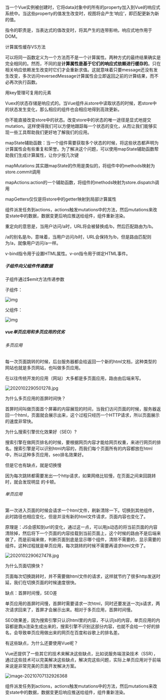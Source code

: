 当一个Vue实例被创建时，它将data对象中的所有的property加入到Vue的响应式系统中。当这些property的值发生改变时，视图将会产生‘响应’，即匹配更新为新的值。

指令的职责是，当表达式的值改变时，将其产生的连带影响，响应式地作用于DOM。

计算属性缓存VS方法

可以将同一函数定义为一个方法而不是一个计算属性。两种方式的最终结果确实是完全相同的。然而，不同的是**计算属性是基于它们的响应式依赖进行缓存的**。只在相关响应依赖发生改变时它们才会重新求值。这就意味着只要message还没有发生改变，多次访问reversedMessage计算属性会立即返回之前的计算结果，而不必再次执行函数。

用key管理可复用的元素

Vuex的状态存储是响应式的。当Vue组件从store中读取状态的时候，若store中的状态发生变化，那么相应的组件也会相应地得到高效更新。

你不能直接改变store中的状态。改变store中的状态的唯一途径是显式地提交mutation。这样使得我们可以方便地跟踪每一个状态的变化，从而让我们能够实现一些工具帮助我们更好地了解我们的应用。

mapState辅助函数：当一个组件需要获取多个状态的时候，将这些状态都声明为计算属性会有些重复和荣誉。为了解决这个问题，可以使用mapState辅助函数帮助我们生成计算属性，让你少按几次键

mapMutations:其实跟mapState的作用是类似的，将组件中的methods映射为store.commit调用

mapActions:action的一个辅助函数，将组件的methods映射为store.dispatch调用

mapGetters仅仅是将store中的getter映射到局部计算属性

组件派发任务到actions，actions触发mutations中的方法，然后mutations来改变state中的数据，数据变更后响应推送给组件，组件重新渲染。

重定向的意思是，当用户访问/a时，URL将会被替换成/b，然后匹配路由为/b。

/a的别名是/b，意味着，当用户访问/b时，URL会保持为/b，但是路由匹配则为/a，就像用户访问/a一样。

v-bind指令用于设置HTML属性。v-on指令用于绑定HTML事件。

##### 子组件向父组件传递数据

子组件通过$emit方法传递参数

子组件：

![img](https://img-blog.csdn.net/20180208172821122)

父组件：

![img](https://img-blog.csdn.net/20180208172849795)

##### vue单页应用和多页应用的优劣

###### 多页应用

每一次页面跳转的时候，后台服务器都会给返回一个新的html文档，这种类型的网站也就是多页网站，也叫做多页应用。

在以往传统开发的应用（网站）大多都是多页面应用，路由由后端来写。

![2020102290501278.jpg](https://img.jbzj.com/file_images/article/202010/2020102290501278.jpg?20209229527)

为什么多页应用的首屏时间快？

首屏时间叫做页面首个屏幕的内容展现的时间，当我们访问页面的时候，服务器返回一个html，页面就会展示出来，这个过程只经历一个HTTP请求，所以页面展示的速度非常快。

为什么搜索引擎优化效果好（SEO）?

搜索引擎在做网页排名的时候，要根据网页内容才能给网页权重，来进行网页的排名。搜索引擎是可以识别html内容的，而我们每个页面所有的内容都放在html中，所以这种多页应用，seo排名效果好。

但是它也有缺点，就是切换慢

因为每次跳转都需要发出一个http请求，如果网络比较慢，在页面之间来回跳转时，就会发现明显 的卡顿。

###### 单页应用

第一次进入页面的时候会请求一个html文件，刷新清除一下。切换到其他组件，此时路径也相应变化，但是并没有新的html文件请求，页面内容也变化了。

原理是：JS会感知到url的变化，通过这一点，可以用js动态的将当前页面的内容清除掉，然后将下一个页面的内容挂载到当前页面上，这个时候的路由不是后端来做了，而是前端来做，判断页面到底是显示哪个组件，清除不需要的，显示需要的组件。这种过程就是单页应用，每次跳转的时候不需要再请求html文件了。

![2020102290627478.jpg](https://img.jbzj.com/file_images/article/202010/2020102290627478.jpg?20209229644)

为什么页面切换快？

页面每次切换跳转时，并不需要做html文件的请求，这样就节约了很多http发送时延，我们在切换页面的时候速度很快。

缺点：首屏时间慢，SEO差

单页应用的首屏时间慢，首屏时需要请求一次html，同时还要发送一次js请求，两次请求回来了，首屏才会展示出来。相对于多页应用，首屏时间慢。

SEO效果差，因为搜索引擎只认识html里的内容，不认识js的内容，单页应用的内容都是靠js渲染生成出来的，搜索引擎不识别这部分内容，也就不会给一个好的排名，会导致单页应用做出来的网页在百度和谷歌上的排名差。

有这些缺点，为什么还要使用Vue呢？

Vue还提供了一些其它的技术来解决这些缺点，比如说服务端渲染技术（SSR），通过这些技术可以完美解决这些缺点，解决完这些问题，实际上单页应用对于前端来说是非常完美的页面开发解决方案。

![image-20210707132926368](C:\Users\Grace.Liu1\AppData\Roaming\Typora\typora-user-images\image-20210707132926368.png)

组件派发任务到actions，actions触发mutations中的方法，然后mutations来改变state中的数据，数据变更后响应推送给组件，组件重新渲染。

